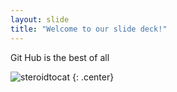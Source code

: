 ```yaml
---
layout: slide
title: "Welcome to our slide deck!"
---
```


Git Hub is the best of all

![steroidtocat](https://octodex.github.com/images/steroidtocat.png)
{: .center}
